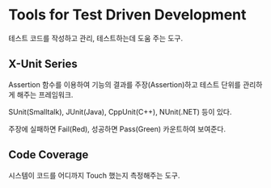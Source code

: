 # Tools for Test Driven Development

테스트 코드를 작성하고 관리, 테스트하는데 도움 주는 도구.

## X-Unit Series

Assertion 함수를 이용하여 기능의 결과를 주장(Assertion)하고 테스트 단위를 관리하게 해주는 프레임워크.

SUnit(Smalltalk), JUnit(Java), CppUnit(C++), NUnit(.NET) 등이 있다.

주장에 실패하면 Fail(Red), 성공하면 Pass(Green) 카운트하여 보여준다.

## Code Coverage

시스템이 코드를 어디까지 Touch 했는지 측정해주는 도구.
